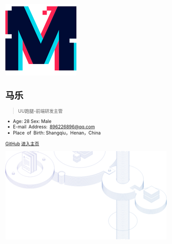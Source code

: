 ![logo](/assets/maleweb.png)

# 马乐

> UU跑腿-前端研发主管

* Age: 28   Sex: Male
* E-mail Address: 896226896@qq.com
* Place of Birth: Shangqiu，Henan，China

[GitHub](https://github.com/MaleWeb)
[进入主页](/zh-cn/aboutme)
<!-- 背景图片 -->

![](/assets/191230bg.png)
